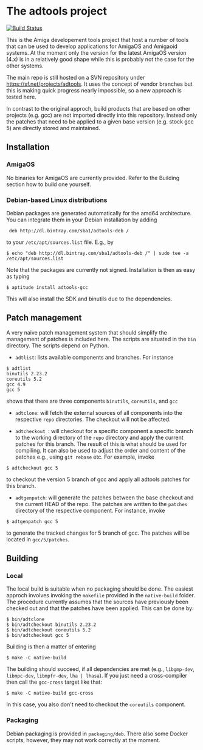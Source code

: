 The adtools project
===================

[![Build Status](https://travis-ci.org/sba1/adtools.svg?branch=master)](https://travis-ci.org/sba1/adtools)

This is the Amiga developement tools project that host a number of tools
that can be used to develop applications for AmigaOS and Amigaoid
systems. At the moment only the version for the latest AmigaOS version
(4.x) is in a relatively good shape while this is probably not the case
for the other systems.

The main repo is still hosted on a SVN repository under
https://sf.net/projects/adtools. It uses the concept of vendor branches
but this is making quick progress nearly impossible, so a new approach
is tested here.

In contrast to the original approch, build products that are based on 
other projects (e.g. gcc) are not imported directly into this 
repository. Instead only the patches that need to be applied to a given 
base version (e.g. stock gcc 5) are directly stored and maintained.

Installation
------------

### AmigaOS
No binaries for AmigaOS are currently provided. Refer to the Building section how to build one yourself.

### Debian-based Linux distributions

Debian packages are generated automatically for the amd64 architecture. You can integrate them in
your Debian installation by adding

```
 deb http://dl.bintray.com/sba1/adtools-deb /
```

to your ```/etc/apt/sources.list``` file. E.g., by 

```
$ echo "deb http://dl.bintray.com/sba1/adtools-deb /" | sudo tee -a /etc/apt/sources.list
```

Note that the packages are currently not signed. Installation is then as easy as typing

```
$ aptitude install adtools-gcc
```

This will also install the SDK and binutils due to the dependencies.


Patch management
----------------

A very naive patch management system that should simplify the management
of patches is included here. The scripts are situated in the ```bin```
directory. The scripts depend on Python.

* ```adtlist```: lists available components and branches. For instance
 ```
 $ adtlist
 binutils 2.23.2
 coreutils 5.2
 gcc 4.9
 gcc 5
 ```
 shows that there are three components ```binutils```, ```coreutils```,
 and ```gcc```
 
* ```adtclone```: will fetch the external sources of all components into
 the respective ```repo``` directories. The checkout will not be affected.

* ```adtcheckout ```: will checkout for a specific component a specific 
 branch to the working directory of the ```repo``` directory and apply 
 the current patches for this branch. The result of this is what should 
 be used for compiling. It can also be used to adjust the order and 
 content of the patches e.g., using ```git rebase``` etc. For example,
 invoke
 ```
 $ adtcheckout gcc 5
 ```
 to checkout the version 5 branch of gcc and apply all adtools patches
 for this branch.

* ```adtgenpatch```: will generate the patches between the base checkout
 and the current HEAD of the repo. The patches are written to the
 ```patches``` directory of the respective component. For instance,
 invoke
 ```
 $ adtgenpatch gcc 5
 ```
 to generate the tracked changes for 5 branch of gcc. The patches will
 be located in ```gcc/5/patches```.

Building
--------

### Local

The local build is suitable when no packaging should be done. The easiest
approch involves invoking the ```makefile``` provided in the
```native-build``` folder. The procedure currently assumes that the sources
have previously been checked out and that the patches have been applied.
This can be done by:
```
$ bin/adtclone
$ bin/adtcheckout binutils 2.23.2
$ bin/adtcheckout coreutils 5.2
$ bin/adtcheckout gcc 5
```
Building is then a matter of entering
```
$ make -C native-build
```

The building should succeed, if all dependencies are met (e.g.,
```libgmp-dev```, ```libmpc-dev```, ```libmpfr-dev```, ```lha | lhasa```).
If you just need a cross-compiler then call the ```gcc-cross``` target like
that:

```
$ make -C native-build gcc-cross
```

In this case, you also don't need to checkout the ```coreutils```
component.

### Packaging

Debian packaging is provided in ```packaging/deb```. There also some Docker
scripts, however, they may not work correctly at the moment.
